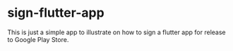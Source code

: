 # sign-flutter-app
This is just a simple app to illustrate on how to sign a flutter app for release to Google Play Store.
